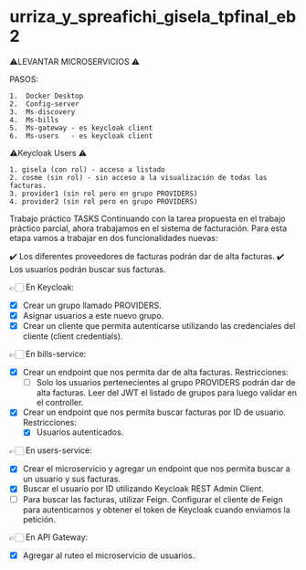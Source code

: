 # urriza_y_spreafichi_gisela_tpfinal_eb2

⚠️LEVANTAR MICROSERVICIOS ⚠️

PASOS:

    1.	Docker Desktop
    2.	Config-server
    3.	Ms-discovery
    4.	Ms-bills
    5.	Ms-gateway - es keycloak client
    6.  Ms-users   - es keycloak client

⚠️Keycloak Users ⚠️

    1. gisela (con rol) - acceso a listado
    2. cosme (sin rol) - sin acceso a la visualización de todas las facturas.
    3. provider1 (sin rol pero en grupo PROVIDERS)
    4. provider2 (sin rol pero en grupo PROVIDERS)

Trabajo práctico
TASKS
Continuando con la tarea propuesta en el trabajo práctico parcial, ahora trabajamos en el
sistema de facturación. Para esta etapa vamos a trabajar en dos funcionalidades nuevas:

✔️ Los diferentes proveedores de facturas podrán dar de alta facturas.
✔️ Los usuarios podrán buscar sus facturas.

👉🏻 En Keycloak:
- [x] Crear un grupo llamado PROVIDERS.
- [x] Asignar usuarios a este nuevo grupo.
- [x] Crear un cliente que permita autenticarse utilizando las credenciales del cliente
(client credentials).

👉🏻 En bills-service:
- [x] Crear un endpoint que nos permita dar de alta facturas. Restricciones:
    - [ ] Solo los usuarios pertenecientes al grupo PROVIDERS podrán dar de alta facturas. Leer del JWT el listado de grupos para luego validar en el controller.
- [x] Crear un endpoint que nos permita buscar facturas por ID de usuario. Restricciones:
    - [x] Usuarios autenticados. 

👉🏻 En users-service:
- [x] Crear el microservicio y agregar un endpoint que nos permita buscar a un usuario y
sus facturas.
- [x] Buscar el usuario por ID utilizando Keycloak REST Admin Client.
- [ ] Para buscar las facturas, utilizar Feign. Configurar el cliente de Feign para
autenticarnos y obtener el token de Keycloak cuando enviamos la petición.

👉🏻 En API Gateway:
- [x] Agregar al ruteo el microservicio de usuarios.

